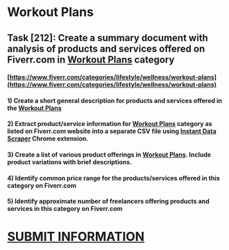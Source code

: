 # Workout Plans
## Task [212]: Create a summary document with analysis of products and services offered on Fiverr.com in [Workout Plans](https://www.fiverr.com/categories/lifestyle/wellness/workout-plans) category
#### [https://www.fiverr.com/categories/lifestyle/wellness/workout-plans](https://www.fiverr.com/categories/lifestyle/wellness/workout-plans)
#### 1) Create a short general description for products and services offered in the [Workout Plans](https://www.fiverr.com/categories/lifestyle/wellness/workout-plans)
#### 2) Extract product/service information for [Workout Plans](https://www.fiverr.com/categories/lifestyle/wellness/workout-plans) category as listed on Fiverr.com website into a separate CSV file using [Instant Data Scraper](https://chrome.google.com/webstore/detail/instant-data-scraper/ofaokhiedipichpaobibbnahnkdoiiah) Chrome extension.
#### 3) Create a list of various product offerings in [Workout Plans](https://www.fiverr.com/categories/lifestyle/wellness/workout-plans). Include product variations with brief descriptions.
#### 4) Identify common price range for the products/services offered in this category on Fiverr.com
#### 5) Identify approximate number of freelancers offering products and services in this category on Fiverr.com

# [SUBMIT INFORMATION](https://forms.office.com/r/8AEKjkLxKG)
